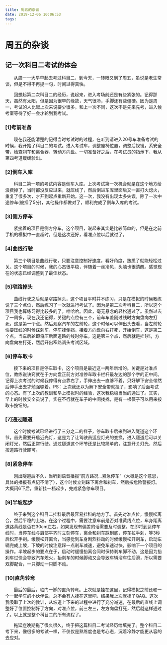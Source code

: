 ```yaml
---
title: 周五的杂谈
date: 2019-12-06 10:06:53
tags:
---
```


# 周五的杂谈

## 记一次科目二考试的体会

&#160; &#160; &#160; &#160;从周一一大早早起去考过科目二，到今天，一转眼又到了周五，虽说是老生常谈，但是不得不再提一句，时间过得真快。

&#160; &#160; &#160; &#160;回想起第二次科目二的经历，说起来，进入考场前还是有些紧张的。记得那天，虽然有太阳，但是因为很早的缘故，天气很冷，手脚还有些僵硬。因为是周一，考试的人比起上次来说要少很多，和上一次不同，这次不是先来先考，进入候考室等待了好一会才轮到我考试。

### [1]考前准备

&#160; &#160; &#160; &#160;现在我还能清楚的记得当时考试时的过程，在听到请进入20号车准备考试的时候，我开始了科目二的考试。进入考试车，调整座椅位置，调整后视镜，系安全带，检查刹车和离合器，转动方向盘。一切准备好之后，在考试员的指示下，我从第四考道缓缓驶出。

### [2]倒车入库

&#160; &#160; &#160; &#160;科目二第一项的考试内容是倒车入库。上次考试第一次机会就是在这个地方给浪费掉了，当时都没反应过来，就压线了，然后倒进车库里面后又一直打火熄火，重复了很多次，才开到起点重新开始。这一次，我没有出现太多失误，除了一次中途停车(被扣了5分)，其他操作都做对了，顺利完成了倒车入库的考试。

### [3]侧方停车

&#160; &#160; &#160; &#160;紧接着的项目是侧方停车，这个项目，说起来其实是比较简单的，但是在之前手机的模拟中一直超时，但是这次还好，看准点位以后就过了。

### [4]曲线行驶

&#160; &#160; &#160; &#160;第三个项目是曲线行驶，只要注意控制好速度，看好角度，熟悉了就能轻松过关。这个项目的时候，我的心态很平稳，伴随着一丝冷风，头脑也很清醒。感觉现在的状态已经调整到了最佳状态。

### [5]窄路掉头

&#160; &#160; &#160; &#160;曲线行驶之后就是窄路掉头，这个项目平时并不练习，只是在模拟的时候教练说了三个点位，然后练习了一次就进行考试了。因为是第二次考科目二，所以这个项目我也算练习得比较多的了，哈哈哈。因此，毫无悬念的轻松通过了。虽然过去了一周多，现在我还记得，关键的点位有三个，前车车盖刚过线时方向盘向左打死，这是第一个点。然后观察汽车的左前轮，这个时候可以伸出头去看，当左前轮快要压线的时候踩刹车，停车挂倒挡，接着方向盘向右打死，开始倒车，这是第二个点。当车后轮即将压后面道路的线时停车，这是第三个点，然后就是挂1挡，方向盘向左打死，然后开出窄路调头考试区域。

### [6]停车取卡

&#160; &#160; &#160; &#160;接下来的项目是停车取卡，这个项目是最近这一两年新增的。关键是对准点位，教练说诀窍就在于方向盘正前方对准停车取卡栏杆最左边的那个字的正中间。记得上次考试的时候我停得有点靠右了，手伸出去一直够不着，只好解下安全带然后伸手出去才勉强够着。PS：上次我还以为解下安全带就挂了，影响了后面考试的心态。有了上次的教训和早上模拟时的经验，这次我稳稳当当的通过了。其实，早上的时候安全员说了，实在不行就在车子的中间找找，是有一根筷子可以用来按取卡按钮的。

### [7]通过隧道

&#160; &#160; &#160; &#160;这个时候考试已经进行了三分之二的样子，停车取卡后来到进入隧道这个环节。首先需要开启近光灯，这是为了让驾驶员适应灯光的变换，进入隧道后可以关闭灯光，然后正常行驶。通过隧道这个环节还是比较简单的，注意开关灯光，然后按道路行驶即可。

### [8]紧急停车
&#160; &#160; &#160; &#160;刚出隧道后不久，当听到语音播报“前方路况...紧急停车”（大概是这个意思，具体的播报有点记不清了），这个时候立刻踩下离合和刹车，然后按危险警报灯。大概闪6下后，重新挂一档起步，完成紧急停车项目。

### [9]半坡起步

&#160; &#160; &#160; &#160;终于来到这个科目二挂科最后最容易挂科的地方了。首先对准点位，慢慢松离合，然后平稳的上坡。在这个过程中，需要注意车前是否对准黄线点位，车身距离道路黄线是否在30cm左右，如果发现有偏差的话需要及时调整。在即将到达停车线时，当停车线与肩部平齐时立刻停车，离合和刹车踩到底，停车拉手刹，等3秒后松开手刹。缓慢松开离合，当感觉到车身剧烈抖动的时候缓慢松开刹车，启动车辆完成上坡，下坡的时候注意踩一点刹车减速，避免车速过快，影响下一个项目的操作。半坡起步的要点在于，启动时缓慢抬离合同时保持刹车脚不动，这是因为抬刹车过快会导致汽车熄火，抬刹车的时候脚动又会导致车辆溜车往后滑，所以需要双脚配合，一只脚动一只脚不动。

### [10]直角转弯

&#160; &#160; &#160; &#160;最后的最后，临门一脚的直角转弯。上次就是挂在这里，记得模拟之前还和一个一起学车的小伙伴说，总不会有人挂在这里吧，结果我上次就挂了QAQ。这次我吸取了上次的教训，从坡道上下来的过程中进行了充分减速，在最后的直线上调整好了位置控制好了方向，对准点位，前三左三，左方向盘打死，然后就这样通过了。以上就是整个科目二的所有流程了。

&#160; &#160; &#160; &#160;拖延症晚期拖了很久很久，终于把这篇科目二考试经历给填完了。整个科目二考下来，像很多的考试一样，不仅仅是熟练度也是考心态，沉着冷静才能更从容的去应对。
